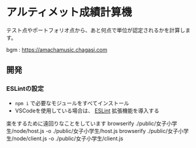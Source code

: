 # アルティメット成績計算機

テスト点やポートフォリオ点から、あと何点で単位が認定されるかを計算します。

bgm : https://amachamusic.chagasi.com

## 開発

### ESLintの設定
- `npm i` で必要なモジュールをすべてインストール
- VSCodeを使用している場合は、 [ESLint](https://marketplace.visualstudio.com/items?itemName=dbaeumer.vscode-eslint) 拡張機能を導入する

楽をするために遠回りなことをしています
browserify ./public/女子小学生/node/host.js  -o ./public/女子小学生/host.js
browserify ./public/女子小学生/node/client.js -o ./public/女子小学生/client.js